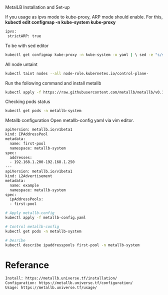 MetalLB Installation and Set-up

If you usage as ipvs mode to kube-proxy, ARP mode should enable.
For this,
**kubectl edit configmap -n kube-system kube-proxy**
``` bash
ipvs:
 strictARP: true
```

To be with sed editor
``` bash
kubectl get configmap kube-proxy -n kube-system -o yaml | \ sed -e "s/strictARP: false/strictARP: true/" | \ kubectl apply -f — -n kube-system

```

All node untaint
``` bash
kubectl taint nodes --all node-role.kubernetes.io/control-plane-

```


Run the following command and install metallb
``` bash
kubectl apply -f https://raw.githubusercontent.com/metallb/metallb/v0.13.6/config/manifests/metallb-native.yaml

```

Checking pods status
``` bash
kubectl get pods -n metallb-system

```

Metallb configuration
Open metallb-config yaml via vim editor.

``` bash
apiVersion: metallb.io/v1beta1
kind: IPAddressPool
metadata:
  name: first-pool
  namespace: metallb-system
spec:
  addresses:
  - 192.168.1.200-192.168.1.250
---
apiVersion: metallb.io/v1beta1
kind: L2Advertisement
metadata:
  name: example
  namespace: metallb-system
spec:
  ipAddressPools:
  - first-pool

# Apply metallb-config
kubectl apply -f metallb-config.yaml

# Control metallb-config
kubectl get pods -n metallb-system

# Desribe
kubectl describe ipaddresspools first-pool -n metallb-system


```






# Referance
``` bash
Install: https://metallb.universe.tf/installation/
Configuration: https://metallb.universe.tf/configuration/
Usage: https://metallb.universe.tf/usage/

```